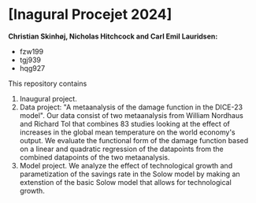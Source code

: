 # \[Inagural Procejet 2024\]

**Christian Skinhøj, Nicholas Hitchcock and Carl Emil Lauridsen:**
- fzw199
- tgj939
- hqg927

This repository contains  
1. Inaugural project. 
2. Data project: "A metaanalysis of the damage function in the DICE-23 model". Our data consist of two metaanalysis from William Nordhaus and Richard Tol that combines 83 studies looking at the effect of increases in the global mean temperature on the world economy's output. We evaluate the functional form of the damage function based on a linear and quadratic regression of the datapoints from the combined datapoints of the two metaanalysis.
3. Model project. We analyze the effect of technological growth and parametization of the savings rate in the Solow model by making an extenstion of the basic Solow model that allows for technological growth.

